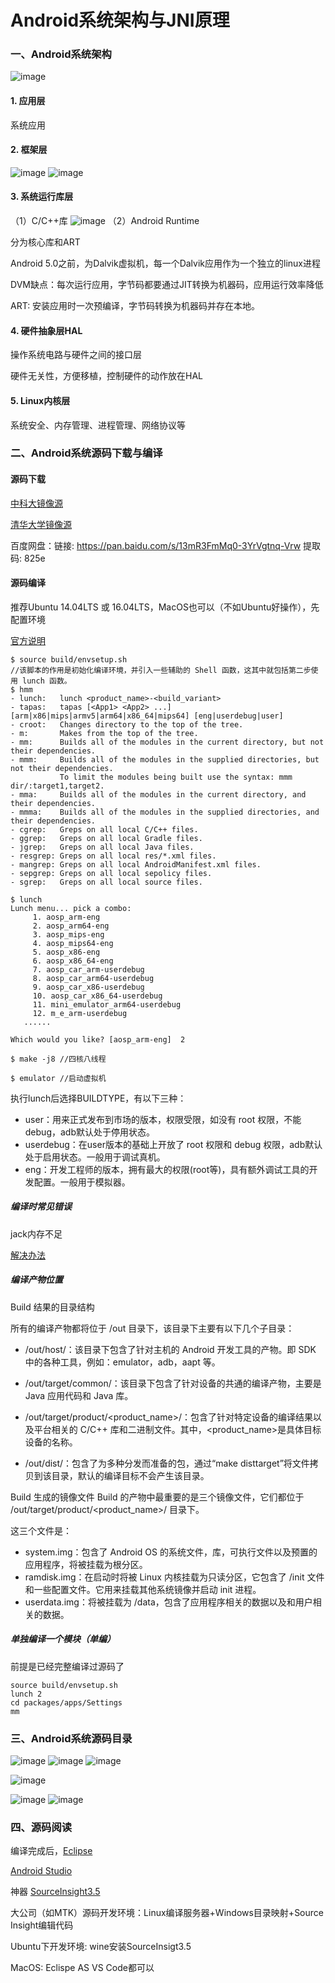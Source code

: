 # Android系统架构与JNI原理

### 一、Android系统架构

![image](https://ws2.sinaimg.cn/large/684d4b0fly1g1fawxqrizj20pi0gkn5q.jpg)

#### 1. 应用层

  系统应用
#### 2. 框架层
![image](//ws3.sinaimg.cn/large/684d4b0fly1g1ggvhvhskj23dx1altxu.jpg)
![image](//ws4.sinaimg.cn/large/684d4b0fly1g1ggw7hri0j23j70ptgwx.jpg)
#### 3. 系统运行库层

（1）C/C++库
![image](//ws3.sinaimg.cn/large/684d4b0fly1g1ggwvwvhqj23h417ttvp.jpg)
（2）Android Runtime

分为核心库和ART

Android 5.0之前，为Dalvik虚拟机，每一个Dalvik应用作为一个独立的linux进程

DVM缺点：每次运行应用，字节码都要通过JIT转换为机器码，应用运行效率降低

ART: 安装应用时一次预编译，字节码转换为机器码并存在本地。

#### 4. 硬件抽象层HAL

操作系统电路与硬件之间的接口层

硬件无关性，方便移植，控制硬件的动作放在HAL

#### 5. Linux内核层

系统安全、内存管理、进程管理、网络协议等

### 二、Android系统源码下载与编译

#### 源码下载

[中科大镜像源](https://lug.ustc.edu.cn/wiki/mirrors/help/aosp)

[清华大学镜像源](https://mirrors.tuna.tsinghua.edu.cn/help/AOSP/)

百度网盘：链接: https://pan.baidu.com/s/13mR3FmMq0-3YrVgtnq-Vrw 提取码: 825e

#### 源码编译

推荐Ubuntu 14.04LTS 或 16.04LTS，MacOS也可以（不如Ubuntu好操作），先配置环境

[官方说明](https://source.android.com/source/initializing.html)

```
$ source build/envsetup.sh
//该脚本的作用是初始化编译环境，并引入一些辅助的 Shell 函数，这其中就包括第二步使用 lunch 函数。
$ hmm
- lunch:   lunch <product_name>-<build_variant>
- tapas:   tapas [<App1> <App2> ...] [arm|x86|mips|armv5|arm64|x86_64|mips64] [eng|userdebug|user]
- croot:   Changes directory to the top of the tree.
- m:       Makes from the top of the tree.
- mm:      Builds all of the modules in the current directory, but not their dependencies.
- mmm:     Builds all of the modules in the supplied directories, but not their dependencies.
           To limit the modules being built use the syntax: mmm dir/:target1,target2.
- mma:     Builds all of the modules in the current directory, and their dependencies.
- mmma:    Builds all of the modules in the supplied directories, and their dependencies.
- cgrep:   Greps on all local C/C++ files.
- ggrep:   Greps on all local Gradle files.
- jgrep:   Greps on all local Java files.
- resgrep: Greps on all local res/*.xml files.
- mangrep: Greps on all local AndroidManifest.xml files.
- sepgrep: Greps on all local sepolicy files.
- sgrep:   Greps on all local source files.

$ lunch
Lunch menu... pick a combo:
     1. aosp_arm-eng
     2. aosp_arm64-eng
     3. aosp_mips-eng
     4. aosp_mips64-eng
     5. aosp_x86-eng
     6. aosp_x86_64-eng
     7. aosp_car_arm-userdebug
     8. aosp_car_arm64-userdebug
     9. aosp_car_x86-userdebug
     10. aosp_car_x86_64-userdebug
     11. mini_emulator_arm64-userdebug
     12. m_e_arm-userdebug
   ......

Which would you like? [aosp_arm-eng]  2

$ make -j8 //四核八线程

$ emulator //启动虚拟机

```
执行lunch后选择BUILDTYPE，有以下三种：

- user：用来正式发布到市场的版本，权限受限，如没有 root 权限，不能 debug，adb默认处于停用状态。
- userdebug：在user版本的基础上开放了 root 权限和 debug 权限，adb默认处于启用状态。一般用于调试真机。
- eng：开发工程师的版本，拥有最大的权限(root等)，具有额外调试工具的开发配置。一般用于模拟器。

##### 编译时常见错误 

jack内存不足

[解决办法](https://blog.csdn.net/yasin_lee/article/details/53330457)

##### 编译产物位置

 Build 结果的目录结构

所有的编译产物都将位于 /out 目录下，该目录下主要有以下几个子目录：

- /out/host/：该目录下包含了针对主机的 Android 开发工具的产物。即 SDK 中的各种工具，例如：emulator，adb，aapt 等。

- /out/target/common/：该目录下包含了针对设备的共通的编译产物，主要是 Java 应用代码和 Java 库。

- /out/target/product/<product_name>/：包含了针对特定设备的编译结果以及平台相关的 C/C++ 库和二进制文件。其中，<product_name>是具体目标设备的名称。

- /out/dist/：包含了为多种分发而准备的包，通过“make disttarget”将文件拷贝到该目录，默认的编译目标不会产生该目录。

Build 生成的镜像文件
Build 的产物中最重要的是三个镜像文件，它们都位于 /out/target/product/<product_name>/ 目录下。

这三个文件是：

- system.img：包含了 Android OS 的系统文件，库，可执行文件以及预置的应用程序，将被挂载为根分区。
- ramdisk.img：在启动时将被 Linux 内核挂载为只读分区，它包含了 /init 文件和一些配置文件。它用来挂载其他系统镜像并启动 init 进程。
- userdata.img：将被挂载为 /data，包含了应用程序相关的数据以及和用户相关的数据。


##### 单独编译一个模块（单编）
前提是已经完整编译过源码了
```
source build/envsetup.sh
lunch 2
cd packages/apps/Settings
mm

```

### 三、Android系统源码目录


![image](//ws2.sinaimg.cn/large/684d4b0fly1g1ggxobtm1j23ik1bwwzg.jpg)
![image](//ws2.sinaimg.cn/large/684d4b0fly1g1ggy272dgj22jb1q54jm.jpg)
![image](//ws2.sinaimg.cn/large/684d4b0fly1g1ggycc0e5j23gi12b7hg.jpg)

![image](//wx2.sinaimg.cn/large/684d4b0fly1g1ggykn0rnj22zv0i6791.jpg)

![image](//ws2.sinaimg.cn/large/684d4b0fly1g1ggz7tntvj22wh1i67qj.jpg)
![image](//wx4.sinaimg.cn/large/684d4b0fly1g1ggzh7l0jj23at0vd7i3.jpg)


### 四、源码阅读

编译完成后，[Eclipse](https://www.cnblogs.com/l2rf/p/5825617.html)

[Android Studio](https://blog.csdn.net/turtlejj/article/details/83857897)

神器 [SourceInsight3.5](https://blog.csdn.net/xuyao625010693/article/details/80999303)


大公司（如MTK）源码开发环境：Linux编译服务器+Windows目录映射+Source Insight编辑代码

Ubuntu下开发环境: wine安装SourceInsigt3.5

MacOS: Eclispe AS VS Code都可以
